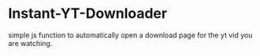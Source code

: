 # Instant-YT-Downloader
simple js function to automatically open a download page for the yt vid you are watching.

